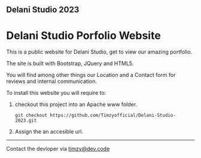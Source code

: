 ## Delani Studio 2023

# Delani Studio Porfolio Website

This is a public website for Delani Studio, get to view our amazing portfolio.

The site is built with Bootstrap, JQuery and HTML5.

You will find among other things our Location and a Contact form for reviews and internal communication.

To install this website you will require to:
1. checkout this project into an Apache www folder.

    `git checkout https://github.com/Timzyofficial/Delani-Studio-2023.git`

2. Assign the an accesible url.

---

Contact the devloper via timzy@dev.code
